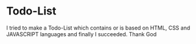 # Todo-List
I tried to make a Todo-List which contains or is based on HTML, CSS and JAVASCRIPT languages and finally I succeeded. Thank God
